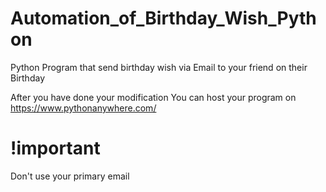 # Automation_of_Birthday_Wish_Python
Python Program that send birthday wish via Email to your friend on their Birthday

After you have done your modification 
You can host your program on
https://www.pythonanywhere.com/

# !important
Don't use your primary email
